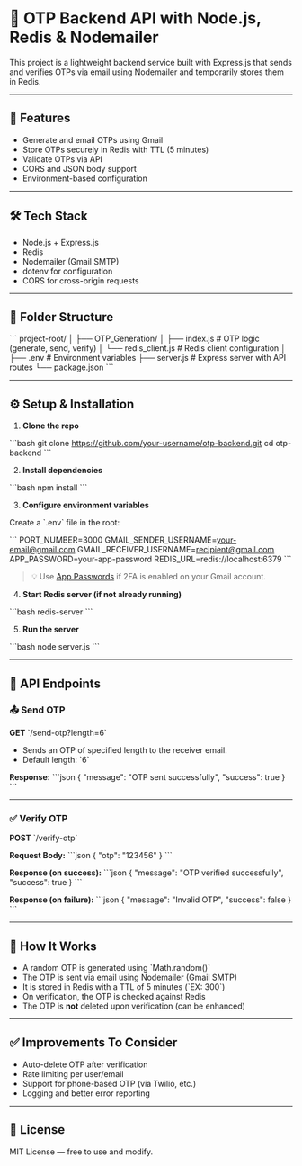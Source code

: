 # 📧 OTP Backend API with Node.js, Redis & Nodemailer

This project is a lightweight backend service built with Express.js that sends and verifies OTPs via email using Nodemailer and temporarily stores them in Redis.

---

## 🚀 Features

- Generate and email OTPs using Gmail
- Store OTPs securely in Redis with TTL (5 minutes)
- Validate OTPs via API
- CORS and JSON body support
- Environment-based configuration

---

## 🛠️ Tech Stack

- Node.js + Express.js
- Redis
- Nodemailer (Gmail SMTP)
- dotenv for configuration
- CORS for cross-origin requests

---

## 📁 Folder Structure

\`\`\`
project-root/
│
├── OTP_Generation/
│ ├── index.js # OTP logic (generate, send, verify)
│ └── redis_client.js # Redis client configuration
│
├── .env # Environment variables
├── server.js # Express server with API routes
└── package.json
\`\`\`

---

## ⚙️ Setup & Installation

1. **Clone the repo**

\`\`\`bash
git clone https://github.com/your-username/otp-backend.git
cd otp-backend
\`\`\`

2. **Install dependencies**

\`\`\`bash
npm install
\`\`\`

3. **Configure environment variables**

Create a \`.env\` file in the root:

\`\`\`
PORT_NUMBER=3000
GMAIL_SENDER_USERNAME=your-email@gmail.com
GMAIL_RECEIVER_USERNAME=recipient@gmail.com
APP_PASSWORD=your-app-password
REDIS_URL=redis://localhost:6379
\`\`\`

> 💡 Use [App Passwords](https://support.google.com/accounts/answer/185833?hl=en) if 2FA is enabled on your Gmail account.

4. **Start Redis server (if not already running)**

\`\`\`bash
redis-server
\`\`\`

5. **Run the server**

\`\`\`bash
node server.js
\`\`\`

---

## 🔌 API Endpoints

### 📤 Send OTP

**GET** \`/send-otp?length=6\`

- Sends an OTP of specified length to the receiver email.
- Default length: \`6\`

**Response:**
\`\`\`json
{
"message": "OTP sent successfully",
"success": true
}
\`\`\`

---

### ✅ Verify OTP

**POST** \`/verify-otp\`

**Request Body:**
\`\`\`json
{
"otp": "123456"
}
\`\`\`

**Response (on success):**
\`\`\`json
{
"message": "OTP verified successfully",
"success": true
}
\`\`\`

**Response (on failure):**
\`\`\`json
{
"message": "Invalid OTP",
"success": false
}
\`\`\`

---

## 🧪 How It Works

- A random OTP is generated using \`Math.random()\`
- The OTP is sent via email using Nodemailer (Gmail SMTP)
- It is stored in Redis with a TTL of 5 minutes (\`EX: 300\`)
- On verification, the OTP is checked against Redis
- The OTP is **not** deleted upon verification (can be enhanced)

---

## ✅ Improvements To Consider

- Auto-delete OTP after verification
- Rate limiting per user/email
- Support for phone-based OTP (via Twilio, etc.)
- Logging and better error reporting

---

## 📄 License

MIT License — free to use and modify.
